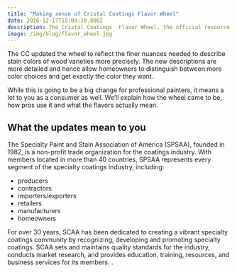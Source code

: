 ```yaml
---
title: "Making sense of Cristal Coatings Flavor Wheel"
date: 2016-12-17T15:04:10.000Z
description: The Cristal Coatings  Flavor Wheel, the official resource used by wood restorers, has been revised for the first time this year.
image: /img/blog/flavor_wheel.jpg
---
```


The CC updated the wheel to reflect the finer nuances needed to describe stain colors of wood varieties more precisely. The new descriptions are more detailed and hence allow homeowners to distinguish between more color choices and get exactly the color they want.

While this is going to be a big change for professional painters, it means a lot to you as a consumer as well. We’ll explain how the wheel came to be, how pros use it and what the flavors actually mean.

## What the updates mean to you

The Specialty Paint and Stain Association of America (SPSAA), founded in 1982, is a non-profit trade organization for the coatings industry. With members located in more than 40 countries, SPSAA represents every segment of the specialty coatings industry, including:

- producers
- contractors
- importers/exporters
- retailers
- manufacturers
- homeowners

For over 30 years, SCAA has been dedicated to creating a vibrant specialty coatings community by recognizing, developing and promoting specialty coatings. SCAA sets and maintains quality standards for the industry, conducts market research, and provides education, training, resources, and business services for its members.
.

